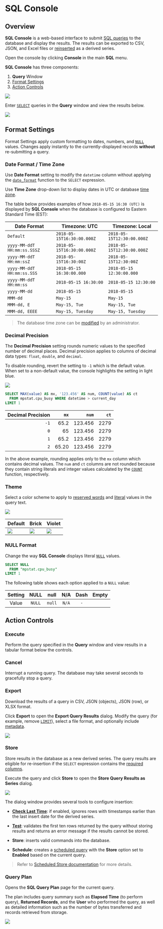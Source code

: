 # SQL Console

## Overview

**SQL Console** is a web-based interface to submit [SQL queries](../sql/README.md) to the database and display the results. The results can be exported to CSV, JSON, and Excel files or [reinserted](#store) as a derived series.

Open the console by clicking **Console** in the main **SQL** menu.

**SQL Console** has three components:

1. **Query** Window
2. [Format Settings](#format-settings)
3. [Action Controls](#action-controls)

![](./images/sql_console.png)

Enter [`SELECT`](README.md#select-expression) queries in the **Query** window and view the results below.

![](./images/query-result1.png)

## Format Settings

Format Settings apply custom formatting to dates, numbers, and [`NULL`](README.md#null) values. Changes apply instantly to the currently-displayed records **without** re-submitting a query.

### Date Format / Time Zone

Use **Date Format** setting to modify the `datetime` column without applying the [`date_format`](examples/datetime-format.md) function to the `SELECT` expression.

Use **Time Zone** drop-down list to display dates in UTC or database [time zone](../administration/timezone.md).

The table below provides examples of how `2018-05-15 16:30 (UTC)` is displayed by **SQL Console** when the database is configured to Eastern Standard Time (EST):

**Date Format** | **Timezone: UTC** | **Timezone: Local**
---|---|---
`Default` | `2018-05-15T16:30:00.000Z` | `2018-05-15T12:30:00.000Z`
`yyyy-MM-ddT HH:mm:ss.SSSZ` | `2018-05-15T16:30:00.000Z` | `2018-05-15T12:30:00.000Z`
`yyyy-MM-ddT HH:mm:ssZ` | `2018-05-15T16:30:00Z` | `2018-05-15T12:30:00Z`
`yyyy-MM-ddT HH:mm:ss.SSS` | `2018-05-15 16:30:00.000` | `2018-05-15 12:30:00.000`
`yyyy-MM-ddT HH:mm:ss` | `2018-05-15 16:30:00` | `2018-05-15 12:30:00`
`yyyy-MM-dd` | `2018-05-15` | `2018-05-15`
`MMM-dd` | `May-15` | `May-15`
`MMM-dd, E` | `May-15, Tue` | `May-15, Tue`
`MMM-dd, EEEE` | `May-15, Tuesday` | `May-15, Tuesday`

> The database time zone can be [modified](../administration/timezone.md) by an administrator.

### Decimal Precision

The **Decimal Precision** setting rounds numeric values to the specified number of decimal places. Decimal precision applies to columns of decimal data types: `float`, `double`, and `decimal`.

To disable rounding, revert the setting to `-1` which is the default value. When set to a non-default value, the console highlights the setting in light blue.

![](./images/decimal-precision.png)

```sql
SELECT MAX(value) AS mx, '123.456' AS num, COUNT(value) AS ct
  FROM mpstat.cpu_busy WHERE datetime > current_day
LIMIT 1
```

Decimal Precision | `mx` | `num` | `ct`
---:|---:|---:|---:
`-1` | 65.2 | 123.456 | 2279
`0` | 65 | 123.456 | 2279
`1` | 65.2 | 123.456 | 2279
`2` | 65.20 | 123.456 | 2279

In the above example, rounding applies only to the `mx` column which contains decimal values. The `num` and `ct` columns are not rounded because they contain string literals and integer values calculated by the [`COUNT`](README.md#aggregation-functions) function, respectively.

### Theme

Select a color scheme to apply to [reserved words](README.md#reserved-words) and [literal](README.md#literals) values in the query text.

![](./images/theme.png)

 Default | Brick | Violet
---|---|---
 ![](./images/default.png) | ![](./images/brick.png) | ![](./images/violet.png) |

### NULL Format

Change the way **SQL Console** displays literal [`NULL`](README.md#null) values.

```sql
SELECT NULL
  FROM "mpstat.cpu_busy"
LIMIT 1
```

The following table shows each option applied to a `NULL` value:

Setting | NULL | null | N/A | Dash | Empty |
:------:|:----:|:----:|:---:|:----:|:-----:|
Value   |`NULL`|`null`|`N/A`|  `-` |       |

## Action Controls

### Execute

Perform the query specified in the **Query** window and view results in a tabular format below the controls.

### Cancel

Interrupt a running query. The database may take several seconds to gracefully stop a query.

### Export

Download the results of a query in CSV, JSON (objects), JSON (row), or XLSX format.

Click **Export** to open the **Export Query Results** dialog. Modify the query (for example, remove [`LIMIT`](README.md#limiting)), select a file format, and optionally include [metadata](scheduled-sql-metadata.md#sql-report-metadata).

![](./images/export1.png)

### Store

Store results in the database as a new derived series. The query results are eligible for re-insertion if the `SELECT` expression contains the [required columns](scheduled-sql-store.md#required-columns).

Execute the query and click **Store** to open the **Store Query Results as Series** dialog.

![](./images/query_store.png)

The dialog window provides several tools to configure insertion:

* [**Check Last Time**](scheduled-sql-store.md#duplicates): if enabled, ignores rows with timestamps earlier than the last insert date for the derived series.

* [**Test**](scheduled-sql-store.md#validation): validates the first ten rows returned by the query without storing results and returns an error message if the results cannot be stored.

* **Store**: inserts valid commands into the database.

* **Schedule**: creates a [scheduled query](scheduled-sql.md) with the **Store** option set to **Enabled** based on the current query.

> Refer to [Scheduled Store documentation](scheduled-sql-store.md) for more details.

### Query Plan

Opens the **SQL Query Plan** page for the current query.

The plan includes query summary such as **Elapsed Time** (to perform query), **Returned Records**, and the **User** who performed the query, as well as detailed information such as the number of bytes transferred and records retrieved from storage.

![](./images/query-plan.png)
